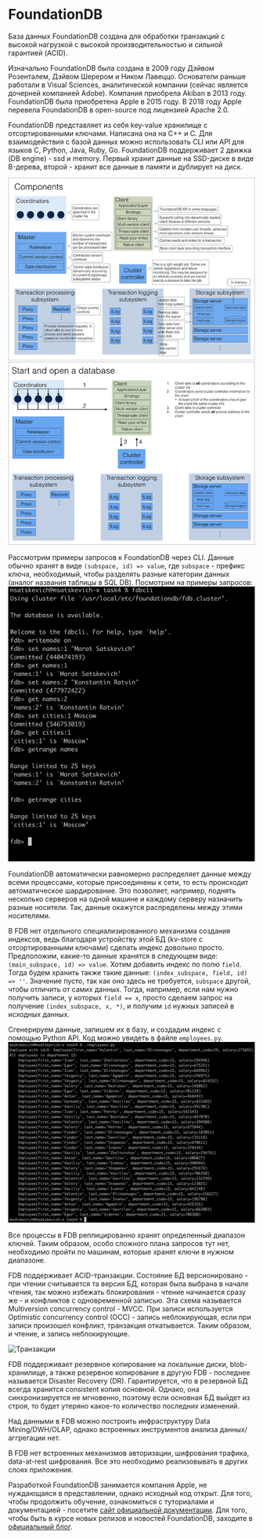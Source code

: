 # FoundationDB

База данных FoundationDB создана для обработки транзакций с высокой нагрузкой с высокой производительностью и сильной гарантией (ACID).

Изначально FoundationDB была создана в 2009 году Дэйвом Розенталем, Дэйвом Шерером и Ником Лавеццо. Основатели раньше работали в Visual Sciences, аналитической компании (сейчас является дочерней компанией Adobe). Компания приобрела Akiban в 2013 году. FoundationDB была приобретена Apple в 2015 году. В 2018 году Apple перевела FoundationDB в open-source под лицензией Apache 2.0.

FoundationDB представляет из себя key-value хранилище с отсортированными ключами. Написана она на C++ и C. Для взаимодействия с базой данных можно использовать CLI или API для языков C, Python, Java, Ruby, Go. FoundationDB поддерживает 2 движка (DB engine) - ssd и memory. Первый хранит данные на SSD-диске в виде B-дерева, второй - хранит все данные в памяти и дублирует на диск.

![Архитектура-1](/task4/images/architecture1.png)
![Архитектура-2](/task4/images/architecture2.png)

Рассмотрим примеры запросов к FoundationDB через CLI. Данные обычно хранят в виде `(subspace, id) => value`, где `subspace` - префикс ключа, необходимый, чтобы разделять разные категории данных (аналог названия таблицы в SQL DB). Посмотрим на примеры запросов:
![CLI-запросы](/task4/images/cli.png)

FoundationDB автоматически равномерно распределяет данные между всеми процессами, которые присоединены к сети, то есть происходит автоматическое шардирование. Это позволяет, например, поднять несколько серверов на одной машине и каждому серверу назначить разные носители. Так, данные окажутся распределены между этими носителями.

В FDB нет отдельного специализированного механизма создания индексов, ведь благодаря устройству этой БД (kv-store с отсортированными ключами) сделать индекс довольно просто. Предположим, какие-то данные хранятся в следующем виде:
`(main_subspace, id) => value`. Хотим добавить индекс по полю `field`. Тогда будем хранить также такие данные: `(index_subspace, field, id) => ''`. Значение пусто, так как оно здесь не требуется, `subspace` другой, чтобы отличить от самих данных. Тогда, например, если нам нужно получить записи, у которых `field == x`, просто сделаем запрос на получение `(index_subspace, x, *)`, и получим `id` нужных записей в исходных данных.

Сгенерируем данные, запишем их в базу, и создадим индекс с помощью Python API. Код можно увидеть в файле `employees.py`.
![Вывод программы на Python API](/task4/images/python.png)

Все процессы в FDB реплицированно хранят определенный диапазон ключей. Таким образом, особо сложного плана запросов тут нет, необходимо пройти по машинам, которые хранят ключи в нужном диапазоне. 

FDB поддерживает ACID-транзакции. Состояние БД версионировано - при чтении считывается та версия БД, которая была выбрана в начале чтения, так можно избежать блокирования - чтение начинается сразу же - и конфликтов с одновременной записью. Эта схема называется Multiversion concurrency control - MVCC. При записи используется Optimistic concurrency control (OCC) - запись неблокирующая, если при записи произошел конфликт, транзакция откатывается. Таким образом, и чтение, и запись неблокирующие.

![Транзакции](/task4/iamges/transaction.png)

FDB поддерживает резервное копирование на локальные диски, blob-хранилище, а также резервное копирование в другую FDB - последнее называется Disaster Recovery (DR). Гарантируется, что в резервной БД всегда хранится consistent копия основной. Однако, она синхронизируется не мгновенно, поэтому если основная БД выйдет из строя, то будет утеряно какое-то количество последних изменений.

Над данными в FDB можно построить инфраструктуру Data Mining/DWH/OLAP, однако встроенных инструментов анализа данных/аггрегации нет.

В FDB нет встроенных механизмов авторизации, шифрования трафика, data-at-rest шифрования. Все это необходимо реализовывать в других слоях приложения.

Разработкой FoundationDB занимается компания Apple, не нуждающаяся в представлении, однако исходный код открыт. Для того, чтобы продолжить обучение, ознакомиться с туториалами и документацией - посетите [сайт официальной документации](https://apple.github.io/foundationdb/). Для того, чтобы быть в курсе новых релизов и новостей FoundationDB, заходите в [официальный блог](https://www.foundationdb.org/blog/).
